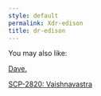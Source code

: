 ```yaml
---
style: default
permalink: Xdr-edison
title: dr-edison
---
```

You may also like:

[Dave.](http://scp-wiki.net/daveyoufool)

[SCP-2820: Vaishnavastra](http://scp-wiki.net/scp-2820)
